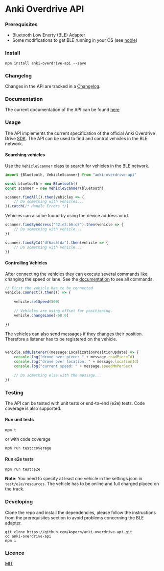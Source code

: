 # Anki Overdrive API


### Prerequisites

- Bluetooth Low Enerty (BLE) Adapter
- Some modifications to get BLE running in your OS (see [noble](https://github.com/noble/noble))

### Install

```
npm install anki-overdrive-api --save
```

### Changelog

Changes in the API are tracked in a [Changelog](./CHANGELOG.md).

### Documentation

The current documentation of the API can be found [here](https://aspern.github.io/anki-overdrive-api/)

### Usage

The API implements the current specification of the official Anki Overdrive Drive  [SDK](https://github.com/anki/drive-sdk).
The API can be used to find and control vehicles in the BLE network.

#### Searching vehicles

Use the `VehicleScanner` class to search for vehicles in the BLE network.

```typescript
import {Bluetooth, VehicleScanner} from "anki-overdrive-api"

const bluetooth = new Bluetooth()
const scanner = new VehicleScanner(bluetooth)

scanner.findAll().then(vehicles => {
    // Do something with vehicles...
}).catch(/* Handle Errors */)
```

Vehicles can also be found by using the device address or id.

```typescript
scanner.findByAddress("42:e2:b6:q7").then(vehicle => {
    // Do something with vehicle...
})

scanner.findById("df6as5fda").then(vehicle => {
    // Do something with vehicle...
})
```

#### Controlling Vehicles

After connecting the vehicles they can execute several commands like changing the speed or
lane. See the [documentation](https://aspern.github.io/anki-overdrive-api/) to see all commands.

```typescript
// First the vehicle has to be connected
vehicle.connect().then(() => {
    
    vehicle.setSpeed(500)
    
    // Vehicles are using offset for positioning.
    vehicle.changeLane(-68.0)
   
})
```

The vehicles can also send messages if they changes their position. Therefore a listener has
to be registered on the vehicle.

```typescript

vehicle.addListener((message:LocalizationPositionUpdate) => {
    console.log("drove over piece: " + message.roadPieceId)
    console.log("drove over location: " + message.locationId)
    console.log("current speed: " + message.speedMmPerSec)
  
    // Do something else with the message...
})

```

### Testing

The API can be tested with unit tests or end-to-end (e2e) tests. Code coverage is also supported.

#### Run unit tests

```
npm t
```

or with code coverage

```
npm run test:coverage
```

#### Run e2e tests

```
npm run test:e2e
```

**Note:** You need to specify at least one vehicle in the settings.json in `test/e2e/resources`.
The vehicle has to be online and full charged placed on the track. 


### Developing

Clone the repo and install the dependencies, please follow the instructions from the prerequisites
section to avoid problems concerning the BLE adapter.

```
git clone https://github.com/Aspern/anki-overdrive-api.git
cd anki-overdrive-api
npm i
```

### Licence

[MIT](https://opensource.org/licenses/MIT)
